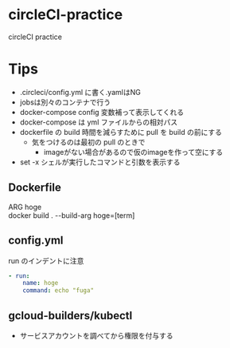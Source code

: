 # circleCI-practice
circleCI practice
# Tips
- .circleci/config.yml に書く.yamlはNG
- jobsは別々のコンテナで行う
- docker-compose config 変数補って表示してくれる
- docker-compose は yml ファイルからの相対パス
- dockerfile の build 時間を減らすために pull を build の前にする
  - 気をつけるのは最初の pull のときで
    - imageがない場合があるので仮のimageを作って空にする
- set -x シェルが実行したコマンドと引数を表示する
## Dockerfile
ARG hoge  
docker build . --build-arg hoge=[term]

## config.yml
run のインデントに注意
```yaml
- run:
    name: hoge
    command: echo "fuga"
```

## gcloud-builders/kubectl
- サービスアカウントを調べてから権限を付与する